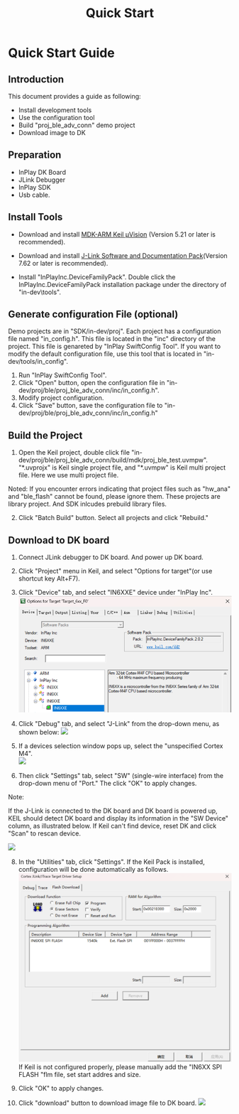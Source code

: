 ﻿---
title: "Quick Start"
---

# Quick Start Guide
## Introduction
This document provides a guide as following:
- Install development tools
- Use the configuration tool
- Build "proj_ble_adv_conn" demo project
- Download image to DK

## Preparation
- InPlay DK Board
- JLink Debugger
- InPlay SDK
- Usb cable.

## Install Tools
- Download and install [MDK-ARM Keil µVision](https://www.keil.com/demo/eval/arm.htm) (Version 5.21 or later is recommended). 

- Download and install [J-Link Software and Documentation Pack](https://www.segger.com/downloads/jlink/#J-LinkSoftwareAndDocumentationPack)(Version 7.62 or later is recommended).

- Install "InPlayInc.DeviceFamilyPack". Double click the InPlayInc.DeviceFamilyPack installation package under the directory of "in-dev\tools". 

## Generate configuration File (optional)
Demo projects are in "SDK/in-dev/proj". Each project has a configuration file named "in_config.h". This file is located in the "inc" directory of the project. This file is genareted by "InPlay SwiftConfig Tool". If you want to modify the default configuration file, use this tool that is located in "in-dev/tools/in_config".

1. Run "InPlay SwiftConfig Tool".
2. Click "Open" button, open the configuration file in "in-dev/proj/ble/proj_ble_adv_conn/inc/in_config.h". 
3. Modify project configuration.
4. Click "Save" button, save the configuration file to "in-dev/proj/ble/proj_ble_adv_conn/inc/in_config.h"

## Build the Project
1. Open the Keil project, double click file "in-dev/proj/ble/proj_ble_adv_conn/build/mdk/proj_ble_test.uvmpw". "\*.uvprojx" is Keil single project file, and "\*.uvmpw" is Keil multi project file. Here we use multi project file.

Noted:
If you encounter errors indicating that project files such as "hw\_ana" and "ble\_flash" cannot be found, please ignore them. These projects are library project. And SDK inlcudes prebuild library files.

2. Click "Batch Build" button. Select all projects and click "Rebuild."

## Download to DK board

1. Connect JLink debugger to DK board. And power up DK board.
   
2. Click "Project" menu in Keil, and select "Options for target"(or use shortcut key Alt+F7).
3. Click "Device" tab, and select "IN6XXE" device under "InPlay Inc".
   ![](/images/quickstart03.png)
4. Click "Debug" tab, and select "J-Link" from the drop-down menu, as shown below:
   ![](/images/quickstart00.png)
5. If a devices selection window pops up, select the "unspecified Cortex M4".  
   ![](/images/quickstart01.png) 
6. Then click "Settings" tab,  select "SW" (single-wire interface) from the drop-down menu of "Port." The click "OK" to apply changes.

Note:

If the J-Link is connected to the DK board and DK board is powered up, KEIL should detect DK board and display its information in the "SW Device" column, as illustrated below. If Keil can't find device, reset DK and click "Scan" to rescan device.

![](/images/quickstart02.png) 
	
8. In the "Utilities" tab, click  "Settings". If the Keil Pack is installed, configuration will be done automatically as follows.
   ![](/images/quickstart04.png) 
   If Keil is not configured properly, please manually add the "IN6XX SPI FLASH "flm file, set start addres and size.
9. Click "OK" to apply changes.

10. Click "download" button to download image file to DK board.
![](/images/quickstart05.png) 








